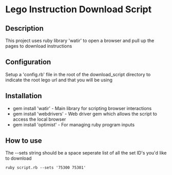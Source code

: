 # Lego Instruction Download Script

## Description
This project uses ruby library 'watir' to open a browser and pull up the pages to download instructions

## Configuration
Setup a 'config.rb' file in the root of the download_script directory to indicate the root lego url and that you will be using

## Installation

- gem install 'watir' - Main library for scripting browser interactions
- gem install 'webdrivers' - Web driver gem  which allows the script to access the local browser
- gem install 'optimist' - For managing ruby program inputs

## How to use
The --sets string should be a space seperate list of all the set ID's you'd like to download

`
ruby script.rb --sets '75300 75301'
`
